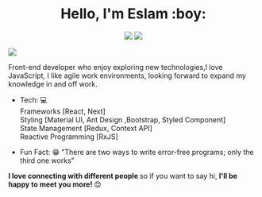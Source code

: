 <h1 align="center">Hello, I'm Eslam :boy:</h1>
<p align="center">
  <a href="https://www.linkedin.com/in/eslamallam/"> <img src="https://img.shields.io/static/v1?message=Linkedin&logo=linkedin&labelColor=blue&color=blue&logoColor=white&label=%20" /></a>
  <a href="https://twitter.com/EslamAllam1092"> <img src="https://img.shields.io/static/v1?message=Twitter&logo=twitter&labelColor=00acee&color=00acee&logoColor=white&label=%20" /></a>
 </p>

 <img src="https://media.giphy.com/media/Y4ak9Ki2GZCbJxAnJD/giphy.gif" align="center"/>


Front-end developer who enjoy exploring new technologies,I love JavaScript, I like agile work environments,
looking forward to expand my knowledge in and off work. 


- Tech: :computer: <br />
<italic> Frameworks  [React, Next] </italic><br />
Styling [Material UI, Ant Design ,Bootstrap, Styled Component] <br />
State Management [Redux, Context API] <br />
Reactive Programming [RxJS] <br />

- Fun Fact: :grin: "There are two ways to write error-free programs; only the third one works"

<strong> I love connecting with different people </strong> so if you want to say hi, <strong> I'll be happy to meet you more! </strong> 😊

